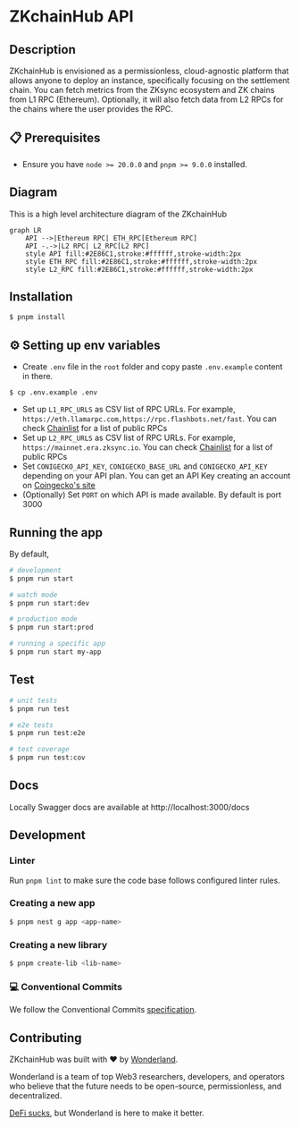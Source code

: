 # ZKchainHub API

## Description

ZKchainHub is envisioned as a permissionless, cloud-agnostic platform that allows anyone to deploy an instance, specifically focusing on the settlement chain.
You can fetch metrics from the ZKsync ecosystem and ZK chains from L1 RPC (Ethereum). Optionally, it will also fetch data from L2 RPCs for the chains where the user provides the RPC.

## 📋 Prerequisites

- Ensure you have `node >= 20.0.0` and `pnpm >= 9.0.0` installed.


## Diagram
This is a high level architecture diagram of the ZKchainHub
```mermaid
graph LR
    API -->|Ethereum RPC| ETH_RPC[Ethereum RPC]
    API -.->|L2 RPC| L2_RPC[L2 RPC]
    style API fill:#2E86C1,stroke:#ffffff,stroke-width:2px
    style ETH_RPC fill:#2E86C1,stroke:#ffffff,stroke-width:2px
    style L2_RPC fill:#2E86C1,stroke:#ffffff,stroke-width:2px
```


## Installation

```bash
$ pnpm install
```

## ⚙️ Setting up env variables

- Create `.env` file in the `root` folder and copy paste `.env.example` content in there.
```
$ cp .env.example .env
```
- Set up `L1_RPC_URLS` as CSV list of RPC URLs. For example, `https://eth.llamarpc.com,https://rpc.flashbots.net/fast`. You can check [Chainlist](https://chainlist.org/) for a list of public RPCs
- Set up `L2_RPC_URLS` as CSV list of RPC URLs. For example, `https://mainnet.era.zksync.io`. You can check [Chainlist](https://chainlist.org/) for a list of public RPCs
- Set `CONIGECKO_API_KEY`, `CONIGECKO_BASE_URL` and `CONIGECKO_API_KEY` depending on your API plan. You can get an API Key creating an account on [Coingecko's site](https://www.coingecko.com/en/api)
- (Optionally) Set `PORT` on which API is made available. By default is port 3000

## Running the app

By default, 

```bash
# development
$ pnpm run start

# watch mode
$ pnpm run start:dev

# production mode
$ pnpm run start:prod

# running a specific app
$ pnpm run start my-app
```

## Test

```bash
# unit tests
$ pnpm run test

# e2e tests
$ pnpm run test:e2e

# test coverage
$ pnpm run test:cov
```

## Docs
Locally Swagger docs are available at http://localhost:3000/docs

## Development

### Linter
Run `pnpm lint` to make sure the code base follows configured linter rules.

### Creating a new app
```bash
$ pnpm nest g app <app-name>
```

### Creating a new library
```bash
$ pnpm create-lib <lib-name>
```

### 💻 Conventional Commits
We follow the Conventional Commits [specification](https://www.conventionalcommits.org/en/v1.0.0/#specification).

## Contributing

ZKchainHub was built with ❤️ by [Wonderland](https://defi.sucks).

Wonderland is a team of top Web3 researchers, developers, and operators who believe that the future needs to be open-source, permissionless, and decentralized.

[DeFi sucks](https://defi.sucks), but Wonderland is here to make it better.